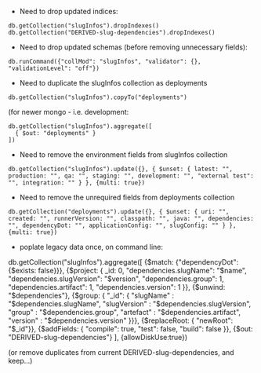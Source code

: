 * Need to drop updated indices:
```
db.getCollection("slugInfos").dropIndexes()
db.getCollection("DERIVED-slug-dependencies").dropIndexes()
```

* Need to drop updated schemas (before removing unnecessary fields):
```
db.runCommand({"collMod": "slugInfos", "validator": {}, "validationLevel": "off"})
```

* Need to duplicate the slugInfos collection as deployments
```
db.getCollection("slugInfos").copyTo("deployments")
```

(for newer mongo - i.e. development:
```
db.getCollection("slugInfos").aggregate([
  { $out: "deployments" }
])
```

* Need to remove the environment fields from slugInfos collection
```
db.getCollection("slugInfos").update({}, { $unset: { latest: "", production: "", qa: "", staging: "", development: "", "external test": "", integration: "" } }, {multi: true})
```

* Need to remove the unrequired fields from deployments collection
```
db.getCollection("deployments").update({}, { $unset: { uri: "", created: "", runnerVersion: "", classpath: "", java: "", dependencies: "", dependencyDot: "", applicationConfig: "", slugConfig: "" } }, {multi: true})
```

* poplate legacy data once, on command line:

db.getCollection("slugInfos").aggregate([
  {$match: {"dependencyDot": {$exists: false}}},
  {$project: {
    _id: 0,
    "dependencies.slugName": "$name",
    "dependencies.slugVersion": "$version",
    "dependencies.group": 1,
    "dependencies.artifact": 1,
    "dependencies.version": 1
  }},
  {$unwind: "$dependencies"},
  {$group: { "_id": {
    "slugName"    : "$dependencies.slugName",
    "slugVersion" : "$dependencies.slugVersion",
    "group"       : "$dependencies.group",
    "artefact"    : "$dependencies.artifact",
    "version"     : "$dependencies.version"
  }}},
  {$replaceRoot: { "newRoot": "$_id"}},
  {$addFields: {
    "compile": true,
    "test": false,
    "build": false
  }},
  {$out: "DERIVED-slug-dependencies"}
], {allowDiskUse:true})



(or remove duplicates from current DERIVED-slug-dependencies, and keep...)
